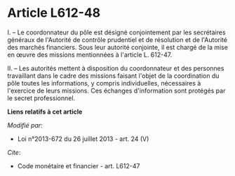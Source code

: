 # Article L612-48

I. – Le coordonnateur du pôle est désigné conjointement par les secrétaires généraux de l'Autorité de contrôle prudentiel et
de résolution et de l'Autorité des marchés financiers. Sous leur autorité conjointe, il est chargé de la mise en œuvre des
missions mentionnées à l'article L. 612-47.

II. – Les autorités mettent à disposition du coordonnateur et des personnes travaillant dans le cadre des missions faisant
l'objet de la coordination du pôle toutes les informations, y compris individuelles, nécessaires à l'exercice de leurs
missions. Ces échanges d'information sont protégés par le secret professionnel.

**Liens relatifs à cet article**

_Modifié par_:

  - Loi n°2013-672 du 26 juillet 2013 - art. 24 (V)

_Cite_:

  - Code monétaire et financier - art. L612-47
